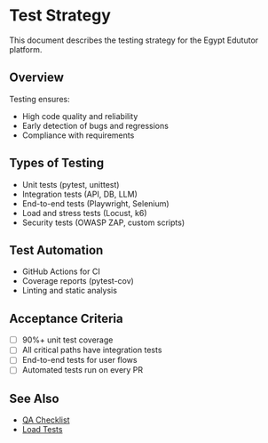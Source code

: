 # Test Strategy

This document describes the testing strategy for the Egypt Edututor platform.

## Overview

Testing ensures:
- High code quality and reliability
- Early detection of bugs and regressions
- Compliance with requirements

## Types of Testing
- Unit tests (pytest, unittest)
- Integration tests (API, DB, LLM)
- End-to-end tests (Playwright, Selenium)
- Load and stress tests (Locust, k6)
- Security tests (OWASP ZAP, custom scripts)

## Test Automation
- GitHub Actions for CI
- Coverage reports (pytest-cov)
- Linting and static analysis

## Acceptance Criteria
- [ ] 90%+ unit test coverage
- [ ] All critical paths have integration tests
- [ ] End-to-end tests for user flows
- [ ] Automated tests run on every PR

## See Also
- [QA Checklist](QA_CHECKLIST.md)
- [Load Tests](LOAD_TESTS.md)

